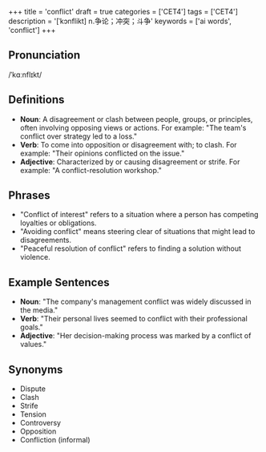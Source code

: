 +++
title = 'conflict'
draft = true
categories = ['CET4']
tags = ['CET4']
description = '[ˈkɔnflikt] n.争论；冲突；斗争'
keywords = ['ai words', 'conflict']
+++

## Pronunciation
/ˈkɑːnflɪkt/

## Definitions
- **Noun**: A disagreement or clash between people, groups, or principles, often involving opposing views or actions. For example: "The team's conflict over strategy led to a loss."
- **Verb**: To come into opposition or disagreement with; to clash. For example: "Their opinions conflicted on the issue."
- **Adjective**: Characterized by or causing disagreement or strife. For example: "A conflict-resolution workshop."

## Phrases
- "Conflict of interest" refers to a situation where a person has competing loyalties or obligations.
- "Avoiding conflict" means steering clear of situations that might lead to disagreements.
- "Peaceful resolution of conflict" refers to finding a solution without violence.

## Example Sentences
- **Noun**: "The company's management conflict was widely discussed in the media."
- **Verb**: "Their personal lives seemed to conflict with their professional goals."
- **Adjective**: "Her decision-making process was marked by a conflict of values."

## Synonyms
- Dispute
- Clash
- Strife
- Tension
- Controversy
- Opposition
- Confliction (informal)
